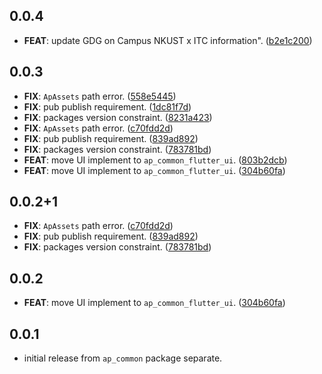 ## 0.0.4

 - **FEAT**: update GDG on Campus NKUST x ITC information". ([b2e1c200](https://github.com/abc873693/ap_common/commit/b2e1c200374c0090c9888f6642dc1d8a197ed661))

## 0.0.3

 - **FIX**: `ApAssets` path error. ([558e5445](https://github.com/abc873693/ap_common/commit/558e54451ed7ae1d1d0a9de2e74a8c2172845b9b))
 - **FIX**: pub publish requirement. ([1dc81f7d](https://github.com/abc873693/ap_common/commit/1dc81f7dcf5a1445aa14b66b6d2004b7d94ad6b2))
 - **FIX**: packages version constraint. ([8231a423](https://github.com/abc873693/ap_common/commit/8231a423b237d6f38b3531ec4fc2b06e713a6c51))
 - **FIX**: `ApAssets` path error. ([c70fdd2d](https://github.com/abc873693/ap_common/commit/c70fdd2dd9b470215f3d28d79197fc1b427397ef))
 - **FIX**: pub publish requirement. ([839ad892](https://github.com/abc873693/ap_common/commit/839ad892cb67fb04d8c1f877129faa2847c76f77))
 - **FIX**: packages version constraint. ([783781bd](https://github.com/abc873693/ap_common/commit/783781bdb314a93b89415f8de9fb6acdcd38a222))
 - **FEAT**: move UI implement to `ap_common_flutter_ui`. ([803b2dcb](https://github.com/abc873693/ap_common/commit/803b2dcbb37d970de803670c7a76404356c4a651))
 - **FEAT**: move UI implement to `ap_common_flutter_ui`. ([304b60fa](https://github.com/abc873693/ap_common/commit/304b60fa245dbd0b1d4d3ae649b5468e9ee46f71))

## 0.0.2+1

 - **FIX**: `ApAssets` path error. ([c70fdd2d](https://github.com/abc873693/ap_common/commit/c70fdd2dd9b470215f3d28d79197fc1b427397ef))
 - **FIX**: pub publish requirement. ([839ad892](https://github.com/abc873693/ap_common/commit/839ad892cb67fb04d8c1f877129faa2847c76f77))
 - **FIX**: packages version constraint. ([783781bd](https://github.com/abc873693/ap_common/commit/783781bdb314a93b89415f8de9fb6acdcd38a222))

## 0.0.2

 - **FEAT**: move UI implement to `ap_common_flutter_ui`. ([304b60fa](https://github.com/abc873693/ap_common/commit/304b60fa245dbd0b1d4d3ae649b5468e9ee46f71))

## 0.0.1

*  initial release from `ap_common` package separate.